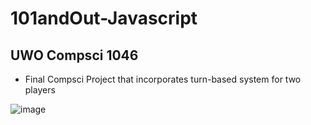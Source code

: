 # 101andOut-Javascript
## UWO Compsci 1046

- Final Compsci Project that incorporates turn-based system for two players

![image](https://user-images.githubusercontent.com/52897657/82951303-e37f1280-9f74-11ea-85c2-f5153ac8c357.png)

